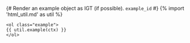 {# 
  Render an example object as IGT (if possible). 
  `example_id`
#}
{% import 'html_util.md' as util %}
```{=html}
<ol class="example">
{{ util.example(ctx) }}
</ol>
```
